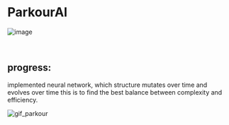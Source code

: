 ﻿# ParkourAI



![image](https://github.com/user-attachments/assets/7eb102e4-6463-4160-9ab2-1d88e1fd6c4d)

<br>

## progress:
implemented neural network, which structure mutates over time and evolves over time
this is to find the best balance between complexity and efficiency.

![gif_parkour](https://github.com/user-attachments/assets/f8fd1075-7acd-413f-8540-fc97ffe4ca21)



